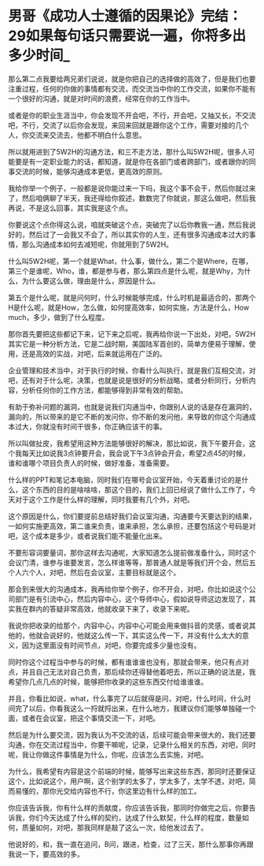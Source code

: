 # 男哥《成功人士遵循的因果论》完结：29如果每句话只需要说一遍，你将多出多少时间_

那么第二点我要给两兄弟们说说，就是你把自己的选择做的高效了，但是我们也要注重过程，任何的你做的事情都有交流，而交流当中你的工作交流，如果你不能有一个很好的沟通，就是对时间的浪费，经常在你的工作当中。

或者是你的职业生涯当中，你会发现不开会吧，不行，开会吧，又抽又长，不交流吧，不行，交流了以后你会发现，来回来回就是跟你这个工作，需要对接的几个人，你交流来交流去，他都不明白什么意思。

所以就用进到了5W2H的沟通方法，和三不走方法，那什么叫5W2H呢，很多人可能要是有一定职业能力的话，都知道，就是你在各部门或者跨部门，或者跟你的同事交流的时候，能够沟通成本更低，更高效的原则。

我给你举一个例子，一般都是说你能过来一下吗，我这个事不会干，然后你就过来了，然后咱俩聊了半天，我还得给你叙述，数数完了你就说，那这么做吧，然后我再说，不是这么回事，其实我是这个点。

你要说这个点你得这么说，咱就突破这个点，突破完了以后你教我一通，然后我说好的，然后过了一会我又不会了，所以其实你的人生，还有很多沟通成本过大的事情，那么沟通成本如何去减短呢，你就用到了5W2H。

什么叫5W2H呢，第一个就是What，什么事，做什么，第二个是Where，在哪，第三个是谁呢，Who，谁，都是参与者，那么第四点是什么呢，就是Why，为什么，为什么要这么做，理由是什么，原因是什么。

第五个是什么呢，就是问何时，什么时候能够完成，什么时机是最适合的，那两个H是什么呢，就是How，怎么做，如何提高效率，如何实施，方法是什么，How much，多少，做到了什么程度。

那你首先要把这些都记下来，记下来之后呢，我再给你说一下出处，对吧，5W2H其实它是一种分析方法，它是二战时期，美国陆军首创的，简单方便易于理解，使用，还是高效的实战，对吧，后来就运用在广泛的。

企业管理和技术当中，对于执行的时候，你看什么叫执行，就是我们互相交流，对吧，还有对于什么呢，决策，也就是说是很好的分析战略，或者分析同行，分析内容，分析任何你的工作方法，都能够得到非常有效的帮助。

有助于弥补问题的漏洞，也就是说我们沟通当中，你跟别人说的话是存在漏洞的，漏向的，所以带来的是它不断的发问你，你不断的发问他，来导致的你这个沟通成本过大，你就没有时间干很多，你正确应该干的事。

所以叫做扯皮，我希望用这种方法能够很好的解决，那比如说，我下午要开会，这个我每天比如说我3点钟要开会，我会说下午3点钟会开会，希望2点45的时候，谁和谁哪个项目负责人的时候，做好准备，准备需要。

什么样的PPT和笔记本电脑，同时我们在哪号会议室开始，今天着重讨论的是什么，这个东西的目的是啥啥啥，那这个目的，我们上回已经说了做什么工作了，今天对于这个工作是什么样的理解，同时我要有几个外，对吧。

这个原因是什么，你们要提前总结好我们会议室沟通，沟通要今天要达到的结果，一如何实施更高效，第二谁来负责，谁来承担，怎么承担，还要包括这个号码是对吧，这个成本是多少，或者说我们能不能量化出来。

不要形容词要量词，那你这样去沟通呢，大家知道怎么提前做准备什么，同时这个会议门清，谁参与谁要发言，怎么样谁等等，那普通人就是等我们开个会，然后五个人六个人，对吧，然后在会议室，主要目标就是这个。

那会到来很大的沟通成本，我再给你举个例子，你不开会，对吧，你比如说这个公司部门是有引流中心，然后内容中心，这个导师中心，假如说导师这边发现了，其实我在群内的答疑非常高效，他就收录下来了，收录下来呢。

我说你把收录的给那个，内容中心，内容中心可能会用来做抖音的灵感，或者说其他的，他就会说好的，他就这么传一下，其实这么传一下，并没有什么太大的意义，因为这里面没有时间节点，对吧，你要完成多少量也没有。

同时你这个过程当中参与的时候，都有谁谁谁也没有，那就会带来，他只有点对点，并且自己无法对自己负责，那后续你还得替他着吧去，所以正确的说法是，我希望你几点几点的时候，能够把你收录的这些东西交付给谁谁谁。

并且，你看比如说，what，什么事完了以后就得是问，对吧，什么时间，什么时间完了以后，你看我这么一捋就捋出来，在什么地方，我建议你们能够单独碰一个面，或者在会议室，把这个事情交流一下，对吧。

然后是为什么要交流，因为我认为不交流的话，后续可能会带来很大的，我们还要沟通，你在交流过程当中，你要干嘛呢，记录，记录什么相关的东西，对吧，同时呢，我让你做这件事情是为什么，你呢，应该怎么去实施，对吧。

为什么，我希望有内容是这个前端的时候，能够写出来这些东西，那同时还要保证这个，比如说这个，用户啊，这个别学的太多了，学太多了，太学不透，对吧，简而易懂的，那你光交给内容也不行，你这里边有什么样的加工。

你应该告诉我，你有什么样的贡献度，你应该告诉我，那同时你做完之后，你要告诉我，你们今天达成了什么样的契约，达成了什么默契，什么样的程度，数量如何，质量如何，对吧，那我同样是敲了这么一次，给他发过去了。

他说好的，和，我一直在追问，B问，跟进，检查，过了三天，那什么那事你再跟我说一下，要高效的多。